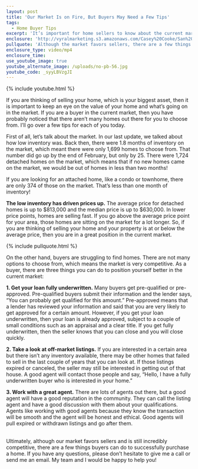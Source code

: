 ```yaml
---
layout: post
title: 'Our Market Is on Fire, But Buyers May Need a Few Tips'
tags:
  - Home Buyer Tips
excerpt: 'It’s important for home sellers to know about the current market, so I’ll go over a quick market update today, as well as a few tips for buyers on how to navigate this competitive market.'
enclosure: 'http://vyralmarketing.s3.amazonaws.com/Casey%20Cooke/San%20Diego%20Real%20Estate%20Agent-%20Our%20Market%20Is%20on%20Fire%252C%20But%20Buyers%20May%20Need%20a%20Few%20Tips.mp4'
pullquote: 'Although the market favors sellers, there are a few things buyers can do to find a home.'
enclosure_type: video/mp4
enclosure_time:
use_youtube_image: true
youtube_alternate_image: /uploads/no-pb-56.jpg
youtube_code: _syyLBVzgJI
---
```



{% include youtube.html %}

If you are thinking of selling your home, which is your biggest asset, then it is important to keep an eye on the value of your home and what’s going on in the market. If you are a buyer in the current market, then you have probably noticed that there aren’t many homes out there for you to choose from. I’ll go over a few tips for each of you today.

First of all, let’s talk about the market. In our last update, we talked about how low inventory was. Back then, there were 1.8 months of inventory on the market, which meant there were only 1,699 homes to choose from. That number did go up by the end of February, but only by 25. There were 1,724 detached homes on the market, which means that if no new homes came on the market, we would be out of homes in less than two months!

If you are looking for an attached home, like a condo or townhome, there are only 374 of those on the market. That’s less than one month of inventory!

**The low inventory has driven prices up.** The average price for detached homes is up to $813,000 and the median price is up to $630,000. In lower price points, homes are selling fast. If you go above the average price point for your area, those homes are sitting on the market for a lot longer. So, if you are thinking of selling your home and your property is at or below the average price, then you are in a great position in the current market.

{% include pullquote.html %}

On the other hand, buyers are struggling to find homes. There are not many options to choose from, which means the market is very competitive. As a buyer, there are three things you can do to position yourself better in the current market:

**1. Get your loan fully underwritten.** Many buyers get pre-qualified or pre-approved. Pre-qualified buyers submit their information and the lender says, “You can probably get qualified for this amount.” Pre-approved means that a lender has reviewed your information and said that you are very likely to get approved for a certain amount. However, if you get your loan underwritten, then your loan is already approved, subject to a couple of small conditions such as an appraisal and a clear title. If you get fully underwritten, then the seller knows that you can close and you will close quickly.

**2. Take a look at off-market listings.** If you are interested in a certain area but there isn’t any inventory available, there may be other homes that failed to sell in the last couple of years that you can look at. If those listings expired or canceled, the seller may still be interested in getting out of that house. A good agent will contact those people and say, “Hello, I have a fully underwritten buyer who is interested in your home.”

**3. Work with a great agent.** There are lots of agents out there, but a good agent will have a good reputation in the community. They can call the listing agent and have a good discussion with them about your qualifications. Agents like working with good agents because they know the transaction will be smooth and the agent will be honest and ethical. Good agents will pull expired or withdrawn listings and go after them.

<br>Ultimately, although our market favors sellers and is still incredibly competitive, there are a few things buyers can do to successfully purchase a home. If you have any questions, please don’t hesitate to give me a call or send me an email. My team and I would be happy to help you!